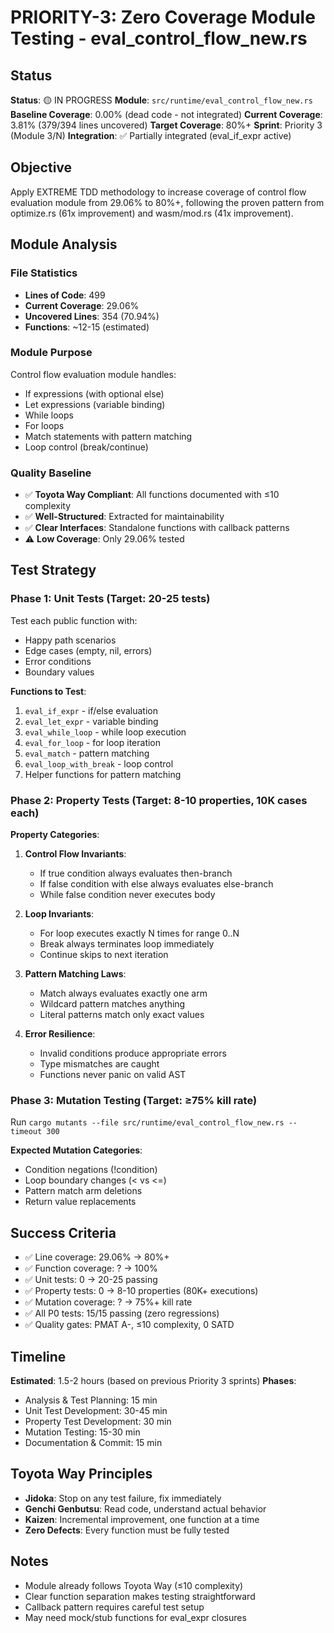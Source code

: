 # PRIORITY-3: Zero Coverage Module Testing - eval_control_flow_new.rs

## Status
**Status**: 🟡 IN PROGRESS
**Module**: `src/runtime/eval_control_flow_new.rs`
**Baseline Coverage**: 0.00% (dead code - not integrated)
**Current Coverage**: 3.81% (379/394 lines uncovered)
**Target Coverage**: 80%+
**Sprint**: Priority 3 (Module 3/N)
**Integration**: ✅ Partially integrated (eval_if_expr active)

## Objective
Apply EXTREME TDD methodology to increase coverage of control flow evaluation module from 29.06% to 80%+, following the proven pattern from optimize.rs (61x improvement) and wasm/mod.rs (41x improvement).

## Module Analysis

### File Statistics
- **Lines of Code**: 499
- **Current Coverage**: 29.06%
- **Uncovered Lines**: 354 (70.94%)
- **Functions**: ~12-15 (estimated)

### Module Purpose
Control flow evaluation module handles:
- If expressions (with optional else)
- Let expressions (variable binding)
- While loops
- For loops
- Match statements with pattern matching
- Loop control (break/continue)

### Quality Baseline
- ✅ **Toyota Way Compliant**: All functions documented with ≤10 complexity
- ✅ **Well-Structured**: Extracted for maintainability
- ✅ **Clear Interfaces**: Standalone functions with callback patterns
- ⚠️ **Low Coverage**: Only 29.06% tested

## Test Strategy

### Phase 1: Unit Tests (Target: 20-25 tests)
Test each public function with:
- Happy path scenarios
- Edge cases (empty, nil, errors)
- Error conditions
- Boundary values

**Functions to Test**:
1. `eval_if_expr` - if/else evaluation
2. `eval_let_expr` - variable binding
3. `eval_while_loop` - while loop execution
4. `eval_for_loop` - for loop iteration
5. `eval_match` - pattern matching
6. `eval_loop_with_break` - loop control
7. Helper functions for pattern matching

### Phase 2: Property Tests (Target: 8-10 properties, 10K cases each)
**Property Categories**:
1. **Control Flow Invariants**:
   - If true condition always evaluates then-branch
   - If false condition with else always evaluates else-branch
   - While false condition never executes body

2. **Loop Invariants**:
   - For loop executes exactly N times for range 0..N
   - Break always terminates loop immediately
   - Continue skips to next iteration

3. **Pattern Matching Laws**:
   - Match always evaluates exactly one arm
   - Wildcard pattern matches anything
   - Literal patterns match only exact values

4. **Error Resilience**:
   - Invalid conditions produce appropriate errors
   - Type mismatches are caught
   - Functions never panic on valid AST

### Phase 3: Mutation Testing (Target: ≥75% kill rate)
Run `cargo mutants --file src/runtime/eval_control_flow_new.rs --timeout 300`

**Expected Mutation Categories**:
- Condition negations (!condition)
- Loop boundary changes (< vs <=)
- Pattern match arm deletions
- Return value replacements

## Success Criteria
- ✅ Line coverage: 29.06% → 80%+
- ✅ Function coverage: ? → 100%
- ✅ Unit tests: 0 → 20-25 passing
- ✅ Property tests: 0 → 8-10 properties (80K+ executions)
- ✅ Mutation coverage: ? → 75%+ kill rate
- ✅ All P0 tests: 15/15 passing (zero regressions)
- ✅ Quality gates: PMAT A-, ≤10 complexity, 0 SATD

## Timeline
**Estimated**: 1.5-2 hours (based on previous Priority 3 sprints)
**Phases**:
- Analysis & Test Planning: 15 min
- Unit Test Development: 30-45 min
- Property Test Development: 30 min
- Mutation Testing: 15-30 min
- Documentation & Commit: 15 min

## Toyota Way Principles
- **Jidoka**: Stop on any test failure, fix immediately
- **Genchi Genbutsu**: Read code, understand actual behavior
- **Kaizen**: Incremental improvement, one function at a time
- **Zero Defects**: Every function must be fully tested

## Notes
- Module already follows Toyota Way (≤10 complexity)
- Clear function separation makes testing straightforward
- Callback pattern requires careful test setup
- May need mock/stub functions for eval_expr closures
